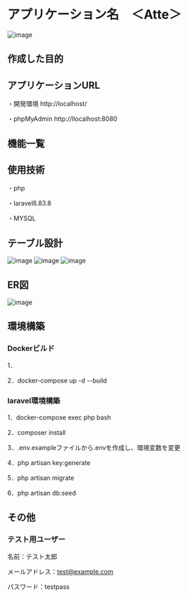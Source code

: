 # アプリケーション名　＜Atte＞

![image](https://github.com/tatsuyakunugi/Atte/assets/143701240/3a09f161-ec6a-474e-a75e-1be52a2030ed)

## 作成した目的

## アプリケーションURL

・開発環境 http://localhost/

・phpMyAdmin http://llocalhost:8080

## 機能一覧

## 使用技術

・php

・laravel8.83.8

・MYSQL

## テーブル設計

![image](https://github.com/tatsuyakunugi/Atte/assets/143701240/2ce29c3d-a2db-4557-89fc-2a28305c2df8)
![image](https://github.com/tatsuyakunugi/Atte/assets/143701240/860c44ba-07d9-4639-ae55-bba6c9199f96)
![image](https://github.com/tatsuyakunugi/Atte/assets/143701240/7fd95147-2ccb-4db4-8aa9-8b7975fefba9)

## ER図

![image](https://github.com/tatsuyakunugi/Atte/assets/143701240/d4cf0120-00e6-4b32-89c6-63d3b81dfcc0)

## 環境構築

### Dockerビルド

1．

2．docker-compose up -d --build

### laravel環境構築

1．docker-compose exec php bash

2．composer install

3．.env.exampleファイルから.envを作成し、環境変数を変更

4．php artisan key:generate

5．php artisan migrate

6．php artisan db:seed

## その他

### テスト用ユーザー

名前：テスト太郎

メールアドレス：test@example.com

パスワード：testpass
